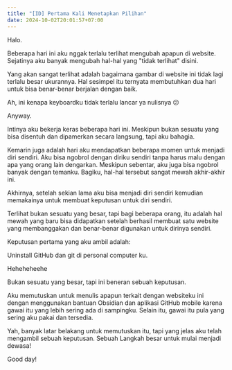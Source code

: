 ```yaml
---
title: "[ID] Pertama Kali Menetapkan Pilihan"
date: 2024-10-02T20:01:57+07:00
---
```


Halo.

Beberapa hari ini aku nggak terlalu terlihat mengubah apapun di website. Sejatinya aku banyak mengubah hal-hal yang "tidak terlihat" disini.

Yang akan sangat terlihat adalah bagaimana gambar di website ini tidak lagi terlalu besar ukurannya. Hal sesimpel itu ternyata membutuhkan dua hari untuk bisa benar-benar berjalan dengan baik. 

Ah, ini kenapa keyboardku tidak terlalu lancar ya nulisnya :confused:

Anyway.

Intinya aku bekerja keras beberapa hari ini. Meskipun bukan sesuatu yang bisa disentuh dan dipamerkan secara langsung, tapi aku bahagia. 

Kemarin juga adalah hari aku mendapatkan beberapa momen untuk menjadi diri sendiri. Aku bisa ngobrol dengan diriku sendiri tanpa harus malu dengan apa yang orang lain dengarkan. Meskipun sebentar, aku juga bisa ngobrol banyak dengan temanku. Bagiku, hal-hal tersebut sangat mewah akhir-akhir ini.

Akhirnya, setelah sekian lama aku bisa menjadi diri sendiri kemudian memakainya untuk membuat keputusan untuk diri sendiri. 

Terlihat bukan sesuatu yang besar, tapi bagi beberapa orang, itu adalah hal mewah yang baru bisa didapatkan setelah berhasil membuat satu website yang membanggakan dan benar-benar digunakan untuk dirinya sendiri.

Keputusan pertama yang aku ambil adalah: 

Uninstall GitHub dan git di personal computer ku.

Heheheheehe

Bukan sesuatu yang besar, tapi ini beneran sebuah keputusan. 

Aku memutuskan untuk menulis apapun terkait dengan websiteku ini dengan menggunakan bantuan Obsidian dan aplikasi GitHub mobile karena gawai itu yang lebih sering ada di sampingku. Selain itu, gawai itu pula yang sering aku pakai dan tersedia.

Yah, banyak latar belakang untuk memutuskan itu, tapi yang jelas aku telah mengambil sebuah keputusan. Sebuah Langkah besar untuk mulai menjadi dewasa!

Good day!